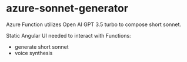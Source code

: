 # azure-sonnet-generator
Azure Function utilizes Open AI GPT 3.5 turbo to compose short sonnet.

Static Angular UI needed to interact with Functions:
- generate short sonnet
- voice synthesis
